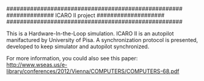####################################################
############## ICARO II project ####################
####################################################

This is a Hardware-In-the-Loop simulation.
ICARO II is an autopilot manifactured by University of Pisa.
A synchronization protocol is presented, developed to keep simulator and
autopilot synchronized.

For more information, you could also see this paper: 
http://www.wseas.us/e-library/conferences/2012/Vienna/COMPUTERS/COMPUTERS-68.pdf





















